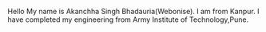Hello
My name is Akanchha Singh Bhadauria(Webonise). I am from Kanpur. I have completed my engineering from Army Institute of Technology,Pune.

